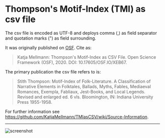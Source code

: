 # Thompson's Motif-Index (TMI) as csv file

The csv file is encoded as UTF-8 and deploys comma (,) as field separator and quotation marks (") as field surrounding.

It was originally published on [OSF](https://osf.io/xeb67/). Cite as:

 > Katja Mellmann: Thompson's Motif-Index as CSV File. Open Science Framework (OSF), 2020. DOI: 10.17605/OSF.IO/XEB67.

The primary publication the csv file refers to is:

 > Stith Thompson: Motif-Index of Folk-Literature. A Classification of Narrative Elements in Folktales, Ballads, Myths, Fables, Mediaeval Romances, Exempla, Fabliaux, Jest-Books, and Local Legends. Revised and enlarged ed. 6 vls. Bloomington, IN: Indiana University Press 1955-1958.

For further information see https://github.com/KatjaMellmann/TMIasCSV/wiki/Source-Information.

--------------------
![screenshot](https://github.com/KatjaMellmann/TMIasCSV/blob/screenshots/screenshots/TMI_screenshot_00.jpg)
